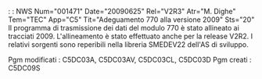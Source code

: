  :  : NWS Num="001471" Date="20090625" Rel="V2R3" Atr="M. Dighe" Tem="TEC" App="C5" Tit="Adeguamento 770 alla versione 2009" Sts="20"
Il programma di trasmissione dei dati del modulo 770 è stato allineato ai tracciati 2009.
L'allineamento è stato effettuato anche per la release V2R2. I relativi sorgenti sono reperibili nella libreria SMEDEV22 dell'AS di sviluppo.

Pgm modificati :  C5DC03A, C5DC03AV, C5DC03CL, C5DC03D
Pgm creati :  C5DC09S
